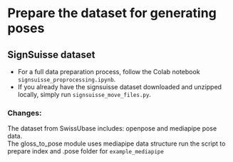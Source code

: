# Prepare the dataset for generating poses

## SignSuisse dataset
- For a full data preparation process, follow the Colab notebook `signsuisse_proprocessing.ipynb`.
- If you already have the signsuisse dataset downloaded and unzipped locally, simply run `signsuisse_move_files.py`.

### Changes:
The dataset from SwissUbase includes: openpose and mediapipe pose data.  
The gloss_to_pose module uses mediapipe data structure run the script to prepare index and .pose folder for `example_mediapipe`